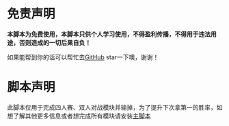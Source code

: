 # 免责声明
**本脚本为免费使用，本脚本只供个人学习使用，不得盈利传播，不得用于违法用途，否则造成的一切后果自负！**

如果能帮到你的话可以帮忙去[GitHub](https://github.com/dundunnp/hamibot-auto_xuexiqiangguo) star一下噢，谢谢！

# 脚本声明
此脚本仅用于完成四人赛、双人对战模块并输掉，为了提升下次拿第一的胜率，如想了解其他更多信息或者想完成所有模块请安装[主脚本](https://hamibot.com/marketplace/aQlXd)